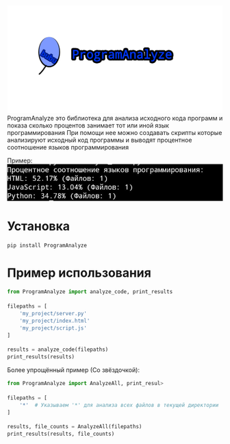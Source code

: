 <img src="https://github.com/mistertay0dimon/ProgramAnalyze/blob/main/images/ProgramAnalyze_logo.png">
ProgramAnalyze это библиотека для анализа исходного кода программ и показа сколько процентов занимает тот или иной язык программирования
При помощи нее можно создавать скрипты которые анализируют исходный код программы и выводят процентное соотношение языков программирования

Пример:
<img src="https://github.com/mistertay0dimon/ProgramAnalyze/blob/main/images/termux_demo.jpg">

# Установка
```bash
pip install ProgramAnalyze
```

# Пример использования
```python
from ProgramAnalyze import analyze_code, print_results

filepaths = [
    'my_project/server.py'
    'my_project/index.html'
    'my_project/script.js'
]

results = analyze_code(filepaths)
print_results(results)
```

Более упрощённый пример (Со звёздочкой):
```python
from ProgramAnalyze import AnalyzeAll, print_resul>

filepaths = [
    '*'  # Указываем '*' для анализа всех файлов в текущей директории
]

results, file_counts = AnalyzeAll(filepaths)
print_results(results, file_counts)
```
